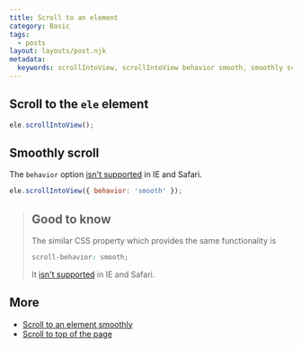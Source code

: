 ```yaml
---
title: Scroll to an element
category: Basic
tags:
  - posts
layout: layouts/post.njk
metadata:
  keywords: scrollIntoView, scrollIntoView behavior smooth, smoothly scroll
---
```


## Scroll to the `ele` element

```js
ele.scrollIntoView();
```

## Smoothly scroll

The `behavior` option [isn't supported](https://developer.mozilla.org/en-US/docs/Web/API/Element/scrollIntoView#Browser_compatibility) in IE and Safari.

```js
ele.scrollIntoView({ behavior: 'smooth' });
```

> ## Good to know
>
> The similar CSS property which provides the same functionality is
>
> ```css
> scroll-behavior: smooth;
> ```
>
> It [isn't supported](https://developer.mozilla.org/en-US/docs/Web/CSS/scroll-behavior#Browser_compatibility) in IE and Safari.

## More

* [Scroll to an element smoothly](/scroll-to-an-element-smoothly)
* [Scroll to top of the page](/scroll-to-top-of-the-page)